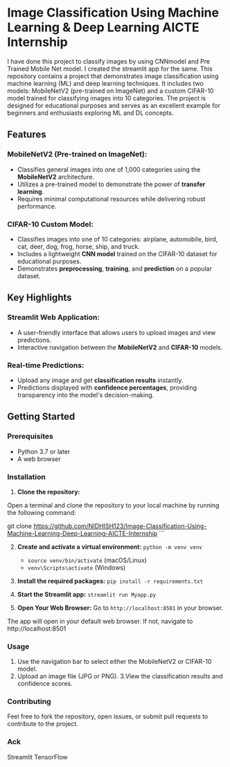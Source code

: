# Image Classification Using Machine Learning & Deep Learning AICTE Internship

I have done this project to classify images by using CNNmodel and Pre Trained Mobile Net model. I created the streamlit app for the same.
This repository contains a project that demonstrates image classification using machine learning (ML) and deep learning techniques. It includes two models: MobileNetV2 (pre-trained on ImageNet) and a custom CIFAR-10 model trained for classifying images into 10 categories. The project is designed for educational purposes and serves as an excellent example for beginners and enthusiasts exploring ML and DL concepts.

## Features

### MobileNetV2 (Pre-trained on ImageNet):
- Classifies general images into one of 1,000 categories using the **MobileNetV2** architecture.
- Utilizes a pre-trained model to demonstrate the power of **transfer learning**.
- Requires minimal computational resources while delivering robust performance.

### CIFAR-10 Custom Model:
- Classifies images into one of 10 categories: airplane, automobile, bird, cat, deer, dog, frog, horse, ship, and truck.
- Includes a lightweight **CNN model** trained on the CIFAR-10 dataset for educational purposes.
- Demonstrates **preprocessing**, **training**, and **prediction** on a popular dataset.

## Key Highlights

### Streamlit Web Application:
- A user-friendly interface that allows users to upload images and view predictions.
- Interactive navigation between the **MobileNetV2** and **CIFAR-10** models.

### Real-time Predictions:
- Upload any image and get **classification results** instantly.
- Predictions displayed with **confidence percentages**, providing transparency into the model's decision-making.

## Getting Started

### Prerequisites

- Python 3.7 or later
- A web browser

### Installation

1. **Clone the repository:**
   
 Open a terminal and clone the repository to your local machine by running the following command:

   git clone https://github.com/NIDHISH123/Image-Classification-Using-Machine-Learning-Deep-Learning-AICTE-Internship ```


2. **Create and activate a virtual environment:**
 `python -m venv venv`  
   - `source venv/bin/activate` (macOS/Linux)  
   - `venv\Scripts\activate` (Windows)

3. **Install the required packages:**
`pip install -r requirements.txt`

4. **Start the Streamlit app:**
   `streamlit run Myapp.py`

5. **Open Your Web Browser:**
 Go to `http://localhost:8501` in your browser.

The app will open in your default web browser. If not, navigate to http://localhost:8501

### Usage
1. Use the navigation bar to select either the MobileNetV2 or CIFAR-10 model.
2. Upload an image file (JPG or PNG).
3.View the classification results and confidence scores.

### Contributing
Feel free to fork the repository, open issues, or submit pull requests to contribute to the project.

### Ack

Streamlit
TensorFlow
